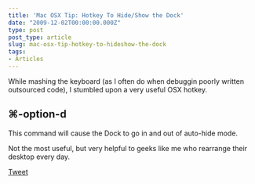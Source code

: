 ```yaml
---
title: 'Mac OSX Tip: Hotkey To Hide/Show the Dock'
date: "2009-12-02T00:00:00.000Z"
type: post 
post_type: article
slug: mac-osx-tip-hotkey-to-hideshow-the-dock
tags: 
- Articles
---
```

While mashing the keyboard (as I often do when debuggin poorly written outsourced code), I stumbled upon a very useful OSX hotkey.

## ⌘-option-d

This command will cause the Dock to go in and out of auto-hide mode.

Not the most useful, but very helpful to geeks like me who rearrange their desktop every day.

<div style="">
  <a href="http://twitter.com/share" class="twitter-share-button" data-count="horizontal" data-text="Mac OSX Tip: Hotkey To Hide/Show the Dock" data-url="http://brandontreb.com/mac-osx-tip-hotkey-to-hideshow-the-dock"  data-via="brandontreb" data-related="brandontreb:">Tweet</a>
</div>